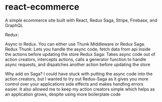 # react-ecommerce

A simple ecommerce site built with React, Redux Saga, Stripe, Firebase, and GraphQL

Redux:

Async in Redux.
You can either use Thunk Middleware or Redux Saga.
Redux Thunk: Lets you handle the async code, fetch data from api inside the actions before updating the store
Redux Saga: Takes async code out of action creators, intercepts actions, calls a generator function to handle async requests, and dispatches another action before updating the store

Why add on Saga?
I could have stuck with putting the async code into the action creators, but I wanted to try out Redux-Saga as it gives you more control over your applications side effects and makes handling errors easier. It also allowed me to keep my action creators simple which helps as an application grows, despite using more boilerplate code
